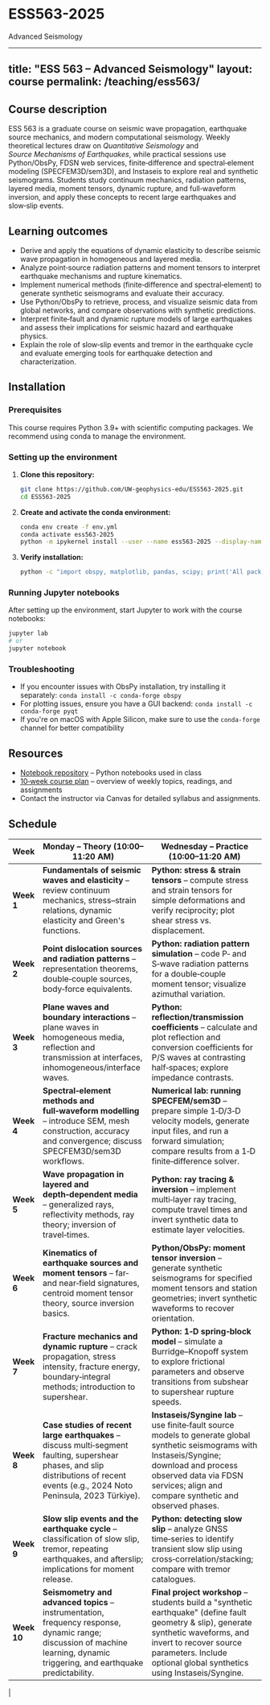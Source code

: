 # ESS563-2025
Advanced Seismology

---
title: "ESS 563 – Advanced Seismology"
layout: course
permalink: /teaching/ess563/
---


## Course description
ESS 563 is a graduate course on seismic wave propagation, earthquake source mechanics, and modern computational seismology.  Weekly theoretical lectures draw on *Quantitative Seismology* and *Source Mechanisms of Earthquakes*, while practical sessions use Python/ObsPy, FDSN web services, finite‑difference and spectral‑element modeling (SPECFEM3D/sem3D), and Instaseis to explore real and synthetic seismograms.  Students study continuum mechanics, radiation patterns, layered media, moment tensors, dynamic rupture, and full‑waveform inversion, and apply these concepts to recent large earthquakes and slow‑slip events.

## Learning outcomes
- Derive and apply the equations of dynamic elasticity to describe seismic wave propagation in homogeneous and layered media.  
- Analyze point‑source radiation patterns and moment tensors to interpret earthquake mechanisms and rupture kinematics.  
- Implement numerical methods (finite‑difference and spectral‑element) to generate synthetic seismograms and evaluate their accuracy.  
- Use Python/ObsPy to retrieve, process, and visualize seismic data from global networks, and compare observations with synthetic predictions.  
- Interpret finite‑fault and dynamic rupture models of large earthquakes and assess their implications for seismic hazard and earthquake physics.  
- Explain the role of slow‑slip events and tremor in the earthquake cycle and evaluate emerging tools for earthquake detection and characterization.

## Installation

### Prerequisites
This course requires Python 3.9+ with scientific computing packages. We recommend using conda to manage the environment.

### Setting up the environment
1. **Clone this repository:**
   ```bash
   git clone https://github.com/UW-geophysics-edu/ESS563-2025.git
   cd ESS563-2025
   ```

2. **Create and activate the conda environment:**
   ```bash
   conda env create -f env.yml
   conda activate ess563-2025
   python -m ipykernel install --user --name ess563-2025 --display-name "ess563-2025"
   ```

3. **Verify installation:**
   ```bash
   python -c "import obspy, matplotlib, pandas, scipy; print('All packages imported successfully!')"
   ```


### Running Jupyter notebooks
After setting up the environment, start Jupyter to work with the course notebooks:
```bash
jupyter lab
# or
jupyter notebook
```

### Troubleshooting
- If you encounter issues with ObsPy installation, try installing it separately: `conda install -c conda-forge obspy`
- For plotting issues, ensure you have a GUI backend: `conda install -c conda-forge pyqt`
- If you're on macOS with Apple Silicon, make sure to use the `conda-forge` channel for better compatibility

## Resources
- [Notebook repository](https://github.com/UW-geophysics-edu/ESS563-2025/) – Python notebooks used in class  
- [10‑week course plan](https://denolle-lab.github.io/teaching/ess563/) – overview of weekly topics, readings, and assignments  
- Contact the instructor via Canvas for detailed syllabus and assignments.

## Schedule

<table class="schedule-table">
<thead>
<tr>
<th>Week</th>
<th>Monday – Theory (10:00–11:20 AM)</th>
<th>Wednesday – Practice (10:00–11:20 AM)</th>
</tr>
</thead>
<tbody>
<tr>
<td><strong>Week 1</strong></td>
<td><strong>Fundamentals of seismic waves and elasticity</strong> – review continuum mechanics, stress–strain relations, dynamic elasticity and Green's functions.</td>
<td><strong>Python: stress &amp; strain tensors</strong> – compute stress and strain tensors for simple deformations and verify reciprocity; plot shear stress vs. displacement.</td>
</tr>
<tr>
<td><strong>Week 2</strong></td>
<td><strong>Point dislocation sources and radiation patterns</strong> – representation theorems, double‑couple sources, body‑force equivalents.</td>
<td><strong>Python: radiation pattern simulation</strong> – code P‑ and S‑wave radiation patterns for a double‑couple moment tensor; visualize azimuthal variation.</td>
</tr>
<tr>
<td><strong>Week 3</strong></td>
<td><strong>Plane waves and boundary interactions</strong> – plane waves in homogeneous media, reflection and transmission at interfaces, inhomogeneous/interface waves.</td>
<td><strong>Python: reflection/transmission coefficients</strong> – calculate and plot reflection and conversion coefficients for P/S waves at contrasting half‑spaces; explore impedance contrasts.</td>
</tr>
<tr>
<td><strong>Week 4</strong></td>
<td><strong>Spectral‑element methods and full‑waveform modelling</strong> – introduce SEM, mesh construction, accuracy and convergence; discuss SPECFEM3D/sem3D workflows.</td>
<td><strong>Numerical lab: running SPECFEM/sem3D</strong> – prepare simple 1‑D/3‑D velocity models, generate input files, and run a forward simulation; compare results from a 1‑D finite‑difference solver.</td>
</tr>
<tr>
<td><strong>Week 5</strong></td>
<td><strong>Wave propagation in layered and depth‑dependent media</strong> – generalized rays, reflectivity methods, ray theory; inversion of travel‑times.</td>
<td><strong>Python: ray tracing &amp; inversion</strong> – implement multi‑layer ray tracing, compute travel times and invert synthetic data to estimate layer velocities.</td>
</tr>
<tr>
<td><strong>Week 6</strong></td>
<td><strong>Kinematics of earthquake sources and moment tensors</strong> – far‑ and near‑field signatures, centroid moment tensor theory, source inversion basics.</td>
<td><strong>Python/ObsPy: moment tensor inversion</strong> – generate synthetic seismograms for specified moment tensors and station geometries; invert synthetic waveforms to recover orientation.</td>
</tr>
<tr>
<td><strong>Week 7</strong></td>
<td><strong>Fracture mechanics and dynamic rupture</strong> – crack propagation, stress intensity, fracture energy, boundary‑integral methods; introduction to supershear.</td>
<td><strong>Python: 1‑D spring‑block model</strong> – simulate a Burridge–Knopoff system to explore frictional parameters and observe transitions from subshear to supershear rupture speeds.</td>
</tr>
<tr>
<td><strong>Week 8</strong></td>
<td><strong>Case studies of recent large earthquakes</strong> – discuss multi‑segment faulting, supershear phases, and slip distributions of recent events (e.g., 2024 Noto Peninsula, 2023 Türkiye).</td>
<td><strong>Instaseis/Syngine lab</strong> – use finite‑fault source models to generate global synthetic seismograms with Instaseis/Syngine; download and process observed data via FDSN services; align and compare synthetic and observed phases.</td>
</tr>
<tr>
<td><strong>Week 9</strong></td>
<td><strong>Slow slip events and the earthquake cycle</strong> – classification of slow slip, tremor, repeating earthquakes, and afterslip; implications for moment release.</td>
<td><strong>Python: detecting slow slip</strong> – analyze GNSS time‑series to identify transient slow slip using cross‑correlation/stacking; compare with tremor catalogues.</td>
</tr>
<tr>
<td><strong>Week 10</strong></td>
<td><strong>Seismometry and advanced topics</strong> – instrumentation, frequency response, dynamic range; discussion of machine learning, dynamic triggering, and earthquake predictability.</td>
<td><strong>Final project workshop</strong> – students build a "synthetic earthquake" (define fault geometry &amp; slip), generate synthetic waveforms, and invert to recover source parameters. Include optional global synthetics using Instaseis/Syngine.</td>
</tr>
</tbody>
</table> |